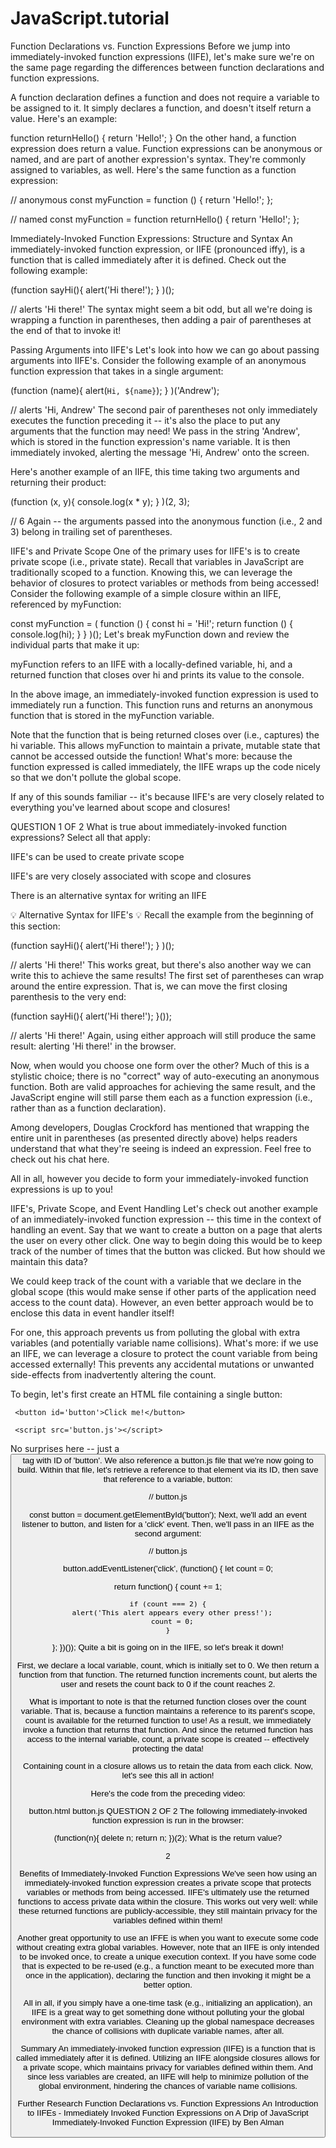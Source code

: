 # JavaScript.tutorial

Function Declarations vs. Function Expressions
Before we jump into immediately-invoked function expressions (IIFE), let's make sure we're on the same page regarding the differences between function declarations and function expressions.

A function declaration defines a function and does not require a variable to be assigned to it. It simply declares a function, and doesn't itself return a value. Here's an example:

function returnHello() {
  return 'Hello!';
}
On the other hand, a function expression does return a value. Function expressions can be anonymous or named, and are part of another expression's syntax. They're commonly assigned to variables, as well. Here's the same function as a function expression:

// anonymous
const myFunction = function () {
  return 'Hello!';
};

// named
const myFunction = function returnHello() {
  return 'Hello!';
};

Immediately-Invoked Function Expressions: Structure and Syntax
An immediately-invoked function expression, or IIFE (pronounced iffy), is a function that is called immediately after it is defined. Check out the following example:

(function sayHi(){
    alert('Hi there!');
  }
)();

// alerts 'Hi there!'
The syntax might seem a bit odd, but all we're doing is wrapping a function in parentheses, then adding a pair of parentheses at the end of that to invoke it!

Passing Arguments into IIFE's
Let's look into how we can go about passing arguments into IIFE's. Consider the following example of an anonymous function expression that takes in a single argument:

(function (name){
    alert(`Hi, ${name}`);
  }
)('Andrew');

// alerts 'Hi, Andrew'
The second pair of parentheses not only immediately executes the function preceding it -- it's also the place to put any arguments that the function may need! We pass in the string 'Andrew', which is stored in the function expression's name variable. It is then immediately invoked, alerting the message 'Hi, Andrew' onto the screen.

Here's another example of an IIFE, this time taking two arguments and returning their product:

(function (x, y){
    console.log(x * y);
  }
)(2, 3);

// 6
Again -- the arguments passed into the anonymous function (i.e., 2 and 3) belong in trailing set of parentheses.

IIFE's and Private Scope
One of the primary uses for IIFE's is to create private scope (i.e., private state). Recall that variables in JavaScript are traditionally scoped to a function. Knowing this, we can leverage the behavior of closures to protect variables or methods from being accessed! Consider the following example of a simple closure within an IIFE, referenced by myFunction:

const myFunction = (
  function () {
    const hi = 'Hi!';
    return function () {
      console.log(hi);
    }
  }
)();
Let's break myFunction down and review the individual parts that make it up:


myFunction refers to an IIFE with a locally-defined variable, hi, and a returned function that closes over hi and prints its value to the console.

In the above image, an immediately-invoked function expression is used to immediately run a function. This function runs and returns an anonymous function that is stored in the myFunction variable.

Note that the function that is being returned closes over (i.e., captures) the hi variable. This allows myFunction to maintain a private, mutable state that cannot be accessed outside the function! What's more: because the function expressed is called immediately, the IIFE wraps up the code nicely so that we don't pollute the global scope.

If any of this sounds familiar -- it's because IIFE's are very closely related to everything you've learned about scope and closures!

QUESTION 1 OF 2
What is true about immediately-invoked function expressions? Select all that apply:

IIFE's can be used to create private scope


IIFE's are very closely associated with scope and closures

There is an alternative syntax for writing an IIFE

💡 Alternative Syntax for IIFE's 💡
Recall the example from the beginning of this section:

(function sayHi(){
   alert('Hi there!');
 }
)();

// alerts 'Hi there!'
This works great, but there's also another way we can write this to achieve the same results! The first set of parentheses can wrap around the entire expression. That is, we can move the first closing parenthesis to the very end:

(function sayHi(){
   alert('Hi there!');
}());

// alerts 'Hi there!'
Again, using either approach will still produce the same result: alerting 'Hi there!' in the browser.

Now, when would you choose one form over the other? Much of this is a stylistic choice; there is no "correct" way of auto-executing an anonymous function. Both are valid approaches for achieving the same result, and the JavaScript engine will still parse them each as a function expression (i.e., rather than as a function declaration).

Among developers, Douglas Crockford has mentioned that wrapping the entire unit in parentheses (as presented directly above) helps readers understand that what they're seeing is indeed an expression. Feel free to check out his chat here.

All in all, however you decide to form your immediately-invoked function expressions is up to you!

IIFE's, Private Scope, and Event Handling
Let's check out another example of an immediately-invoked function expression -- this time in the context of handling an event. Say that we want to create a button on a page that alerts the user on every other click. One way to begin doing this would be to keep track of the number of times that the button was clicked. But how should we maintain this data?

We could keep track of the count with a variable that we declare in the global scope (this would make sense if other parts of the application need access to the count data). However, an even better approach would be to enclose this data in event handler itself!

For one, this approach prevents us from polluting the global with extra variables (and potentially variable name collisions). What's more: if we use an IIFE, we can leverage a closure to protect the count variable from being accessed externally! This prevents any accidental mutations or unwanted side-effects from inadvertently altering the count.

To begin, let's first create an HTML file containing a single button:

<!-- button.html -->

<html>

  <body>

     <button id='button'>Click me!</button>

     <script src='button.js'></script>

  </body>

</html>
No surprises here -- just a <button> tag with ID of 'button'. We also reference a button.js file that we're now going to build. Within that file, let's retrieve a reference to that element via its ID, then save that reference to a variable, button:

// button.js

const button = document.getElementById('button');
Next, we'll add an event listener to button, and listen for a 'click' event. Then, we'll pass in an IIFE as the second argument:

// button.js

button.addEventListener('click', (function() {
  let count = 0;

  return function() {
    count += 1;

    if (count === 2) {
      alert('This alert appears every other press!');
      count = 0;
    }
  };
})());
Quite a bit is going on in the IIFE, so let's break it down!

First, we declare a local variable, count, which is initially set to 0. We then return a function from that function. The returned function increments count, but alerts the user and resets the count back to 0 if the count reaches 2.

What is important to note is that the returned function closes over the count variable. That is, because a function maintains a reference to its parent's scope, count is available for the returned function to use! As a result, we immediately invoke a function that returns that function. And since the returned function has access to the internal variable, count, a private scope is created -- effectively protecting the data!

Containing count in a closure allows us to retain the data from each click. Now, let's see this all in action!


Here's the code from the preceding video:

button.html
button.js
QUESTION 2 OF 2
The following immediately-invoked function expression is run in the browser:

(function(n){
  delete n;
  return n;
})(2);
What is the return value?




2


Benefits of Immediately-Invoked Function Expressions
We've seen how using an immediately-invoked function expression creates a private scope that protects variables or methods from being accessed. IIFE's ultimately use the returned functions to access private data within the closure. This works out very well: while these returned functions are publicly-accessible, they still maintain privacy for the variables defined within them!

Another great opportunity to use an IFFE is when you want to execute some code without creating extra global variables. However, note that an IIFE is only intended to be invoked once, to create a unique execution context. If you have some code that is expected to be re-used (e.g., a function meant to be executed more than once in the application), declaring the function and then invoking it might be a better option.

All in all, if you simply have a one-time task (e.g., initializing an application), an IIFE is a great way to get something done without polluting your the global environment with extra variables. Cleaning up the global namespace decreases the chance of collisions with duplicate variable names, after all.

Summary
An immediately-invoked function expression (IIFE) is a function that is called immediately after it is defined. Utilizing an IIFE alongside closures allows for a private scope, which maintains privacy for variables defined within them. And since less variables are created, an IIFE will help to minimize pollution of the global environment, hindering the chances of variable name collisions.

Further Research
Function Declarations vs. Function Expressions
An Introduction to IIFEs - Immediately Invoked Function Expressions on A Drip of JavaScript
Immediately-Invoked Function Expression (IIFE) by Ben Alman
